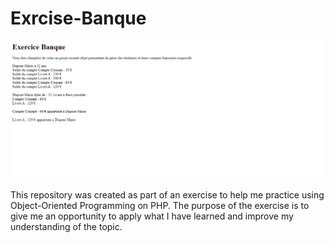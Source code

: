 # Exrcise-Banque

![](/-%20Banque%20-.png)

This repository was created as part of an exercise to help me practice using Object-Oriented Programming on PHP. The purpose of the exercise is to give me an opportunity to apply what I have learned and improve my understanding of the topic.
